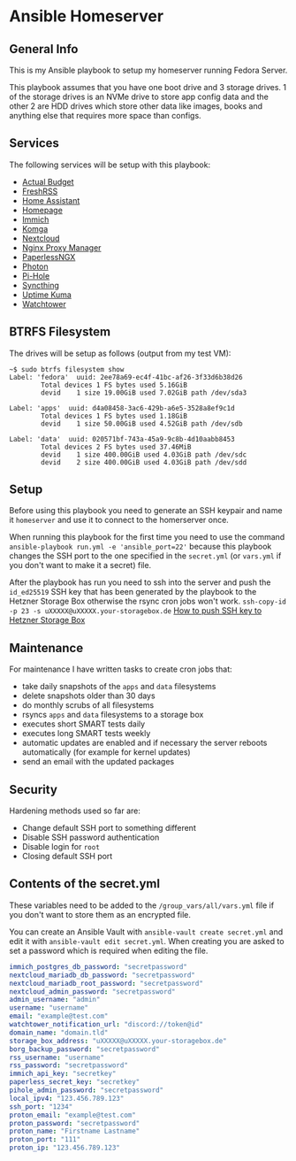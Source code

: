 # Ansible Homeserver
## General Info
This is my Ansible playbook to setup my homeserver running Fedora Server.

This playbook assumes that you have one boot drive and 3 storage drives. 1 of the storage drives is an NVMe drive to store app config data and the other 2 are HDD drives which store other data like images, books and anything else that requires more space than configs.

## Services
The following services will be setup with this playbook:

- [Actual Budget](https://actualbudget.com/)
- [FreshRSS](https://freshrss.org/)
- [Home Assistant](https://www.home-assistant.io/)
- [Homepage](https://gethomepage.dev/latest/)
- [Immich](https://immich.app/)
- [Komga](https://komga.org/)
- [Nextcloud](https://nextcloud.com/)
- [Nginx Proxy Manager](https://nginxproxymanager.com/)
- [PaperlessNGX](https://github.com/paperless-ngx/paperless-ngx)
- [Photon](https://github.com/Xyphyn/Photon)
- [Pi-Hole](https://github.com/pi-hole/docker-pi-hole/)
- [Syncthing](https://syncthing.net/)
- [Uptime Kuma](https://github.com/louislam/uptime-kuma)
- [Watchtower](https://containrrr.dev/watchtower/)

## BTRFS Filesystem
The drives will be setup as follows (output from my test VM):
```
~$ sudo btrfs filesystem show
Label: 'fedora'  uuid: 2ee78a69-ec4f-41bc-af26-3f33d6b38d26
        Total devices 1 FS bytes used 5.16GiB
        devid    1 size 19.00GiB used 7.02GiB path /dev/sda3

Label: 'apps'  uuid: d4a08458-3ac6-429b-a6e5-3528a8ef9c1d
        Total devices 1 FS bytes used 1.18GiB
        devid    1 size 50.00GiB used 4.52GiB path /dev/sdb

Label: 'data'  uuid: 020571bf-743a-45a9-9c8b-4d10aabb8453
        Total devices 2 FS bytes used 37.46MiB
        devid    1 size 400.00GiB used 4.03GiB path /dev/sdc
        devid    2 size 400.00GiB used 4.03GiB path /dev/sdd
```

## Setup
Before using this playbook you need to generate an SSH keypair and name it `homeserver` and use it to connect to the homerserver once.

When running this playbook for the first time you need to use the command `ansible-playbook run.yml -e 'ansible_port=22'` because this playbook changes the SSH port to the one specified in the `secret.yml` (or `vars.yml` if you don't want to make it a secret) file.

After the playbook has run you need to ssh into the server and push the `id_ed25519` SSH key that has been generated by the playbook to the Hetzner Storage Box otherwise the rsync cron jobs won't work. `ssh-copy-id -p 23 -s uXXXXX@uXXXXX.your-storagebox.de` [How to push SSH key to Hetzner Storage Box](https://docs.hetzner.com/robot/storage-box/backup-space-ssh-keys#upload)

## Maintenance
For maintenance I have written tasks to create cron jobs that:
- take daily snapshots of the `apps` and `data` filesystems
- delete snapshots older than 30 days
- do monthly scrubs of all filesystems
- rsyncs `apps` and `data` filesystems to a storage box
- executes short SMART tests daily
- executes long SMART tests weekly
- automatic updates are enabled and if necessary the server reboots automatically (for example for kernel updates)
- send an email with the updated packages

## Security
Hardening methods used so far are:
- Change default SSH port to something different
- Disable SSH password authentication
- Disable login for `root`
- Closing default SSH port

## Contents of the secret.yml
These variables need to be added to the `/group_vars/all/vars.yml` file if you don't want to store them as an encrypted file.

You can create an Ansible Vault with `ansible-vault create secret.yml` and edit it with `ansible-vault edit secret.yml`. When creating you are asked to set a password which is required when editing the file.

```yml
immich_postgres_db_password: "secretpassword"
nextcloud_mariadb_db_password: "secretpassword"
nextcloud_mariadb_root_password: "secretpassword"
nextcloud_admin_password: "secretpassword"
admin_username: "admin"
username: "username"
email: "example@test.com"
watchtower_notification_url: "discord://token@id"
domain_name: "domain.tld"
storage_box_address: "uXXXXX@uXXXXX.your-storagebox.de"
borg_backup_password: "secretpassword"
rss_username: "username"
rss_password: "secretpassword"
immich_api_key: "secretkey"
paperless_secret_key: "secretkey"
pihole_admin_password: "secretpassword"
local_ipv4: "123.456.789.123"
ssh_port: "1234"
proton_email: "example@test.com"
proton_password: "secretpassword"
proton_name: "Firstname Lastname"
proton_port: "111"
proton_ip: "123.456.789.123"
```